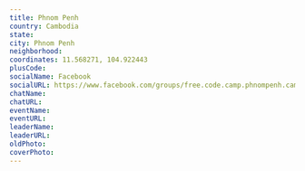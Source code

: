 ```yaml
---
title: Phnom Penh
country: Cambodia
state: 
city: Phnom Penh
neighborhood: 
coordinates: 11.568271, 104.922443
plusCode:
socialName: Facebook
socialURL: https://www.facebook.com/groups/free.code.camp.phnompenh.cambodia
chatName:
chatURL:
eventName:
eventURL:
leaderName:
leaderURL:
oldPhoto: 
coverPhoto:
---
```

